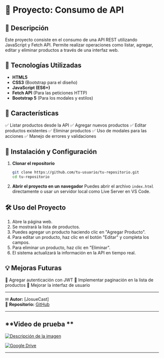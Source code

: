 # 📌 Proyecto: Consumo de API

## 📖 Descripción
Este proyecto consiste en el consumo de una API REST utilizando JavaScript y Fetch API. Permite realizar operaciones como listar, agregar, editar y eliminar productos a través de una interfaz web.

## 🚀 Tecnologías Utilizadas
- **HTML5**
- **CSS3** (Bootstrap para el diseño)
- **JavaScript (ES6+)**
- **Fetch API** (Para las peticiones HTTP)
- **Bootstrap 5** (Para los modales y estilos)

## 🎯 Características
✅ Listar productos desde la API
✅ Agregar nuevos productos
✅ Editar productos existentes
✅ Eliminar productos
✅ Uso de modales para las acciones
✅ Manejo de errores y validaciones

## 📌 Instalación y Configuración
1. **Clonar el repositorio**
   ```sh
   git clone https://github.com/tu-usuario/tu-repositorio.git
   cd tu-repositorio
   ```

2. **Abrir el proyecto en un navegador**
   Puedes abrir el archivo `index.html` directamente o usar un servidor local como Live Server en VS Code.

## 🛠 Uso del Proyecto
1. Abre la página web.
2. Se mostrará la lista de productos.
3. Puedes agregar un producto haciendo clic en "Agregar Producto".
4. Para editar un producto, haz clic en el botón "Editar" y completa los campos.
5. Para eliminar un producto, haz clic en "Eliminar".
6. El sistema actualizará la información en la API en tiempo real.

## 💡 Mejoras Futuras
🔹 Agregar autenticación con JWT
🔹 Implementar paginación en la lista de productos
🔹 Mejorar la interfaz de usuario

---
✉ **Autor:** [JosueCast]  
🔗 **Repositorio:** [GitHub](https://github.com/JosueCast)


---
## **Video de prueba **
[![Descripción de la imagen](https://i.ytimg.com/vi/5eozUmmJ6DE/maxresdefault.jpg)](https://drive.google.com/file/d/1E0JHiV-xdskv6sKpb8hm4wt4vBDqKAmI/view?usp=sharing)

[![Google Drive](https://skillicons.dev/icons?i=gcp&perline=12)](https://drive.google.com/file/d/1E0JHiV-xdskv6sKpb8hm4wt4vBDqKAmI/view?usp=sharing)


---

